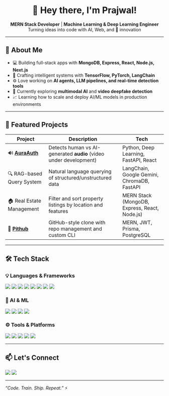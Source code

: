 <h1 align="center">👋 Hey there, I'm Prajwal!</h1>

<p align="center">
  <b>MERN Stack Developer</b> | <b>Machine Learning & Deep Learning Engineer</b><br>
  Turning ideas into code with AI, Web, and 🚀 innovation
</p>

---

## 🚀 About Me

- 💻 Building full-stack apps with **MongoDB, Express, React, Node.js, Next.js**
- 🧠 Crafting intelligent systems with **TensorFlow, PyTorch, LangChain**
- ⚙️ Love working on **AI agents, LLM pipelines, and real-time detection tools**
- 🌱 Currently exploring **multimodal AI** and **video deepfake detection**
- 📈 Learning how to scale and deploy AI/ML models in production environments

---

## 🧠 Featured Projects

| Project | Description | Tech |
|--------|-------------|------|
| 🔊 [**AuraAuth**](https://github.com/OP-Prajwal/AuraAuth) | Detects human vs AI-generated **audio** (video under development) | Python, Deep Learning, FastAPI, React |
| 🔍 RAG-based Query System | Natural language querying of structured/unstructured data | LangChain, Google Gemini, ChromaDB, FastAPI |
| 🏠 Real Estate Management | Filter and sort property listings by location and features | MERN Stack (MongoDB, Express, React, Node.js) |
| 🔧 [**Pithub**](https://github.com/OP-Prajwal/Pithub) | GitHub-style clone with repo management and custom CLI | MERN, JWT, Prisma, PostgreSQL |

---

## 🛠️ Tech Stack

### 💡 Languages & Frameworks

<p align="left">
  <img src="https://img.shields.io/badge/JavaScript-F7DF1E?style=flat&logo=javascript&logoColor=black"/>
  <img src="https://img.shields.io/badge/TypeScript-3178C6?style=flat&logo=typescript&logoColor=white"/>
  <img src="https://img.shields.io/badge/Python-3776AB?style=flat&logo=python&logoColor=white"/>
  <img src="https://img.shields.io/badge/React-61DAFB?style=flat&logo=react&logoColor=black"/>
  <img src="https://img.shields.io/badge/Next.js-000000?style=flat&logo=next.js&logoColor=white"/>
  <img src="https://img.shields.io/badge/Node.js-339933?style=flat&logo=node.js&logoColor=white"/>
  <img src="https://img.shields.io/badge/Express.js-000000?style=flat&logo=express&logoColor=white"/>
  <img src="https://img.shields.io/badge/FastAPI-009688?style=flat&logo=fastapi&logoColor=white"/>
</p>

### 🧠 AI & ML

<p align="left">
  <img src="https://img.shields.io/badge/TensorFlow-FF6F00?style=flat&logo=tensorflow&logoColor=white"/>
  <img src="https://img.shields.io/badge/PyTorch-EE4C2C?style=flat&logo=pytorch&logoColor=white"/>
  <img src="https://img.shields.io/badge/LangChain-2D3748?style=flat&logoColor=white"/>
  <img src="https://img.shields.io/badge/ChromaDB-FF4088?style=flat"/>
</p>

### ⚙️ Tools & Platforms

<p align="left">
  <img src="https://img.shields.io/badge/Docker-2496ED?style=flat&logo=docker&logoColor=white"/>
  <img src="https://img.shields.io/badge/PostgreSQL-4169E1?style=flat&logo=postgresql&logoColor=white"/>
  <img src="https://img.shields.io/badge/GitHub-181717?style=flat&logo=github&logoColor=white"/>
  <img src="https://img.shields.io/badge/Vercel-000000?style=flat&logo=vercel&logoColor=white"/>
  <img src="https://img.shields.io/badge/Render-46E3B7?style=flat&logoColor=black"/>
</p>

---

## 📫 Let's Connect

<p>
  <a href="https://www.linkedin.com/in/prajwal-gaonkar-a57586195"><img src="https://img.shields.io/badge/LinkedIn-blue?style=flat&logo=linkedin&logoColor=white"/></a>
  <a href="mailto:prajwalgaonkar24@gmail.com"><img src="https://img.shields.io/badge/Email-D14836?style=flat&logo=gmail&logoColor=white"/></a>
</p>

---

_“Code. Train. Ship. Repeat.”_ ⚡
